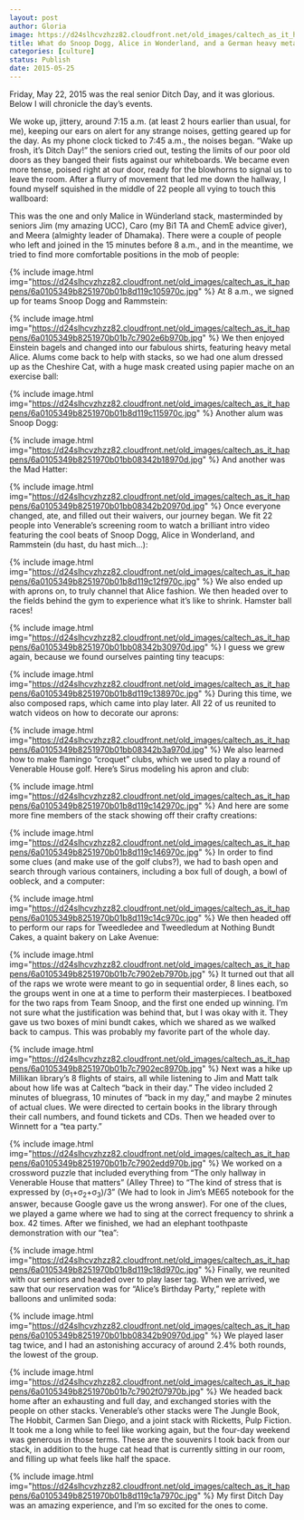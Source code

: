 ```yaml
---
layout: post
author: Gloria
image: https://d24slhcvzhzz82.cloudfront.net/old_images/caltech_as_it_happens/6a0105349b8251970b01b8d119c0fd970c.jpg
title: What do Snoop Dogg, Alice in Wonderland, and a German heavy metal band have in common?
categories: [culture]
status: Publish
date: 2015-05-25
---
```


Friday, May 22, 2015 was the real senior Ditch Day, and it was glorious. Below I will chronicle the day’s events.

We woke up, jittery, around 7:15 a.m. (at least 2 hours earlier than usual, for me), keeping our ears on alert for any strange noises, getting geared up for the day. As my phone clock ticked to 7:45 a.m., the noises began. “Wake up frosh, it’s Ditch Day!” the seniors cried out, testing the limits of our poor old doors as they banged their fists against our whiteboards. We became even more tense, poised right at our door, ready for the blowhorns to signal us to leave the room. After a flurry of movement that led me down the hallway, I found myself squished in the middle of 22 people all vying to touch this wallboard:

This was the one and only Malice in Wünderland stack, masterminded by seniors Jim (my amazing UCC), Caro (my Bi1 TA and ChemE advice giver), and Meera (almighty leader of Dhamaka). There were a couple of people who left and joined in the 15 minutes before 8 a.m., and in the meantime, we tried to find more comfortable positions in the mob of people:


{% include image.html img="https://d24slhcvzhzz82.cloudfront.net/old_images/caltech_as_it_happens/6a0105349b8251970b01b8d119c105970c.jpg" %}
At 8 a.m., we signed up for teams Snoop Dogg and Rammstein:


{% include image.html img="https://d24slhcvzhzz82.cloudfront.net/old_images/caltech_as_it_happens/6a0105349b8251970b01b7c7902e6b970b.jpg" %}
We then enjoyed Einstein bagels and changed into our fabulous shirts, featuring heavy metal Alice. Alums come back to help with stacks, so we had one alum dressed up as the Cheshire Cat, with a huge mask created using papier mache on an exercise ball:


{% include image.html img="https://d24slhcvzhzz82.cloudfront.net/old_images/caltech_as_it_happens/6a0105349b8251970b01b8d119c115970c.jpg" %}
Another alum was Snoop Dogg:


{% include image.html img="https://d24slhcvzhzz82.cloudfront.net/old_images/caltech_as_it_happens/6a0105349b8251970b01bb08342b18970d.jpg" %}
And another was the Mad Hatter:


{% include image.html img="https://d24slhcvzhzz82.cloudfront.net/old_images/caltech_as_it_happens/6a0105349b8251970b01bb08342b20970d.jpg" %}
Once everyone changed, ate, and filled out their waivers, our journey began. We fit 22 people into Venerable’s screening room to watch a brilliant intro video featuring the cool beats of Snoop Dogg, Alice in Wonderland, and Rammstein (du hast, du hast mich…):


{% include image.html img="https://d24slhcvzhzz82.cloudfront.net/old_images/caltech_as_it_happens/6a0105349b8251970b01b8d119c12f970c.jpg" %}
We also ended up with aprons on, to truly channel that Alice fashion. We then headed over to the fields behind the gym to experience what it’s like to shrink. Hamster ball races!


{% include image.html img="https://d24slhcvzhzz82.cloudfront.net/old_images/caltech_as_it_happens/6a0105349b8251970b01bb08342b30970d.jpg" %}
I guess we grew again, because we found ourselves painting tiny teacups:


{% include image.html img="https://d24slhcvzhzz82.cloudfront.net/old_images/caltech_as_it_happens/6a0105349b8251970b01b8d119c138970c.jpg" %}
During this time, we also composed raps, which came into play later. All 22 of us reunited to watch videos on how to decorate our aprons:


{% include image.html img="https://d24slhcvzhzz82.cloudfront.net/old_images/caltech_as_it_happens/6a0105349b8251970b01bb08342b3a970d.jpg" %}
We also learned how to make flamingo “croquet” clubs, which we used to play a round of Venerable House golf. Here’s Sirus modeling his apron and club:


{% include image.html img="https://d24slhcvzhzz82.cloudfront.net/old_images/caltech_as_it_happens/6a0105349b8251970b01b8d119c142970c.jpg" %}
And here are some more fine members of the stack showing off their crafty creations:


{% include image.html img="https://d24slhcvzhzz82.cloudfront.net/old_images/caltech_as_it_happens/6a0105349b8251970b01b8d119c146970c.jpg" %}
In order to find some clues (and make use of the golf clubs?), we had to bash open and search through various containers, including a box full of dough, a bowl of oobleck, and a computer:


{% include image.html img="https://d24slhcvzhzz82.cloudfront.net/old_images/caltech_as_it_happens/6a0105349b8251970b01b8d119c14c970c.jpg" %}
We then headed off to perform our raps for Tweedledee and Tweedledum at Nothing Bundt Cakes, a quaint bakery on Lake Avenue:


{% include image.html img="https://d24slhcvzhzz82.cloudfront.net/old_images/caltech_as_it_happens/6a0105349b8251970b01b7c7902eb7970b.jpg" %}
It turned out that all of the raps we wrote were meant to go in sequential order, 8 lines each, so the groups went in one at a time to perform their masterpieces. I beatboxed for the two raps from Team Snoop, and the first one ended up winning. I’m not sure what the justification was behind that, but I was okay with it. They gave us two boxes of mini bundt cakes, which we shared as we walked back to campus. This was probably my favorite part of the whole day.


{% include image.html img="https://d24slhcvzhzz82.cloudfront.net/old_images/caltech_as_it_happens/6a0105349b8251970b01b7c7902ec8970b.jpg" %}
Next was a hike up Millikan library’s 8 flights of stairs, all while listening to Jim and Matt talk about how life was at Caltech “back in their day.” The video included 2 minutes of bluegrass, 10 minutes of “back in my day,” and maybe 2 minutes of actual clues. We were directed to certain books in the library through their call numbers, and found tickets and CDs. Then we headed over to Winnett for a “tea party.”


{% include image.html img="https://d24slhcvzhzz82.cloudfront.net/old_images/caltech_as_it_happens/6a0105349b8251970b01b7c7902edd970b.jpg" %}
We worked on a crossword puzzle that included everything from “The only hallway in Venerable House that matters” (Alley Three) to “The kind of stress that is expressed by (σ<sub>1</sub>+σ<sub>2</sub>+σ<sub>3</sub>)/3” (We had to look in Jim’s ME65 notebook for the answer, because Google gave us the wrong answer). For one of the clues, we played a game where we had to sing at the correct frequency to shrink a box. 42 times. After we finished, we had an elephant toothpaste demonstration with our “tea”:


{% include image.html img="https://d24slhcvzhzz82.cloudfront.net/old_images/caltech_as_it_happens/6a0105349b8251970b01b8d119c18d970c.jpg" %}
Finally, we reunited with our seniors and headed over to play laser tag. When we arrived, we saw that our reservation was for “Alice’s Birthday Party,” replete with balloons and unlimited soda:


{% include image.html img="https://d24slhcvzhzz82.cloudfront.net/old_images/caltech_as_it_happens/6a0105349b8251970b01bb08342b90970d.jpg" %}
We played laser tag twice, and I had an astonishing accuracy of around 2.4% both rounds, the lowest of the group.


{% include image.html img="https://d24slhcvzhzz82.cloudfront.net/old_images/caltech_as_it_happens/6a0105349b8251970b01b7c7902f07970b.jpg" %}
We headed back home after an exhausting and full day, and exchanged stories with the people on other stacks. Venerable’s other stacks were The Jungle Book, The Hobbit, Carmen San Diego, and a joint stack with Ricketts, Pulp Fiction. 
It took me a long while to feel like working again, but the four-day weekend was generous in those terms. These are the souvenirs I took back from our stack, in addition to the huge cat head that is currently sitting in our room, and filling up what feels like half the space. 


{% include image.html img="https://d24slhcvzhzz82.cloudfront.net/old_images/caltech_as_it_happens/6a0105349b8251970b01b8d119c1a7970c.jpg" %}
My first Ditch Day was an amazing experience, and I’m so excited for the ones to come.

